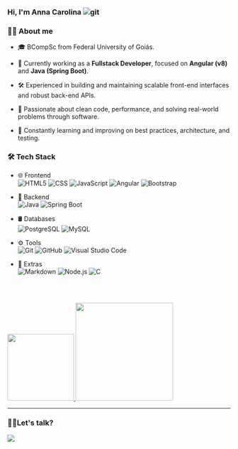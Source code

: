 ### Hi, I'm Anna Carolina ![git](https://user-images.githubusercontent.com/40298607/114101347-fc966680-989b-11eb-8342-1148bd1a3aa9.gif)

<h3>👩‍💻 About me</h3>

- 🎓 BCompSc from Federal University of Goiás.

- 💼 Currently working as a **Fullstack Developer**, focused on **Angular (v8)** and **Java (Spring Boot)**.

- 🛠️ Experienced in building and maintaining scalable front-end interfaces and robust back-end APIs.

- 💓 Passionate about clean code, performance, and solving real-world problems through software.

- 🌱 Constantly learning and improving on best practices, architecture, and testing.

<h3>🛠 Tech Stack</h3>

- 🌐 Frontend<br>
  ![HTML5](https://img.shields.io/badge/HTML5-E34F26?style=for-the-badge&logo=html5&logoColor=white)
  ![CSS](https://img.shields.io/badge/CSS-239120?&style=for-the-badge&logo=css3&logoColor=white)
  ![JavaScript](https://img.shields.io/badge/JavaScript-F7DF1E?style=for-the-badge&logo=javascript&logoColor=black)
  ![Angular](https://img.shields.io/badge/Angular-DD0031?style=for-the-badge&logo=angular&logoColor=white)
  ![Bootstrap](https://img.shields.io/badge/Bootstrap-563D7C?style=for-the-badge&logo=bootstrap&logoColor=white)

- 🧠 Backend<br>
  ![Java](https://img.shields.io/badge/Java-ED8B00?style=for-the-badge&logo=java&logoColor=white)
  ![Spring Boot](https://img.shields.io/badge/Spring_Boot-6DB33F?style=for-the-badge&logo=spring-boot&logoColor=white)

- 🛢 Databases<br>
  ![PostgreSQL](https://img.shields.io/badge/PostgreSQL-316192?style=for-the-badge&logo=postgresql&logoColor=white)
  ![MySQL](https://img.shields.io/badge/MySQL-00000F?style=for-the-badge&logo=mysql&logoColor=white)

- ⚙️ Tools<br>
  ![Git](https://img.shields.io/badge/Git-F05032?style=for-the-badge&logo=git&logoColor=white)
  ![GitHub](https://img.shields.io/badge/GitHub-100000?style=for-the-badge&logo=github&logoColor=white)
  ![Visual Studio Code](https://img.shields.io/badge/VSCode-0078D4?style=for-the-badge&logo=visual%20studio%20code&logoColor=white)

- 📘 Extras<br>
  ![Markdown](https://img.shields.io/badge/Markdown-000000?style=for-the-badge&logo=markdown&logoColor=white)
  ![Node.js](https://img.shields.io/badge/Node.js-43853D?style=for-the-badge&logo=node.js&logoColor=white)
  ![C](https://img.shields.io/badge/C-00599C?style=for-the-badge&logo=c&logoColor=white)

<br><br>

<a href="https://github.com/accorado">
  <img height="150em" src="https://github-readme-stats.vercel.app/api?username=accorado&theme=dark&show_icons=true&count_private=true" />
  <img height="220em" src="https://github-readme-stats.vercel.app/api/top-langs/?username=accorado&theme=dark&layout=compact" />
</a>

---

<h3> 🤝🏻Let's talk?</h3>
<p align="center">

[<img src="https://img.shields.io/badge/linkedin-%230077B5.svg?&style=for-the-badge&logo=linkedin&logoColor=white" />](https://www.linkedin.com/in/accorado)
